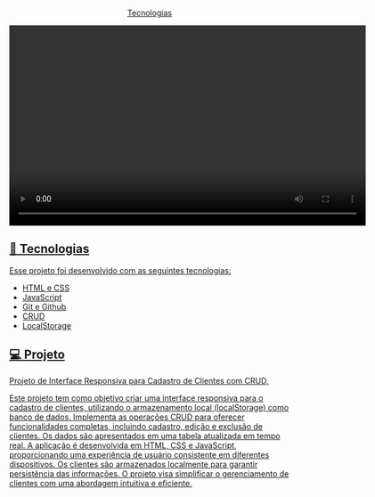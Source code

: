 


<p align="center">
  <a href="#-tecnologias">Tecnologias
</p>

<p align="center">
  <video width="640" height="360" controls>
    <source src="https://www.youtube.com/embed/K1nr4gGQa-c" type="video/mp4">
    Seu navegador não suporta a tag de vídeo.
  </video>
</p>

## 🚀 Tecnologias

Esse projeto foi desenvolvido com as seguintes tecnologias:

- HTML e CSS
- JavaScript
- Git e Github
- CRUD
- LocalStorage 
  


## 💻 Projeto
Projeto de Interface Responsiva para Cadastro de Clientes com CRUD,

Este projeto tem como objetivo criar uma interface responsiva para o cadastro de clientes, utilizando o armazenamento local (localStorage) como banco de dados. Implementa as operações CRUD para oferecer funcionalidades completas, incluindo cadastro, edição e exclusão de clientes. Os dados são apresentados em uma tabela atualizada em tempo real. A aplicação é desenvolvida em HTML, CSS e JavaScript, proporcionando uma experiência de usuário consistente em diferentes dispositivos. Os clientes são armazenados localmente para garantir persistência das informações. O projeto visa simplificar o gerenciamento de clientes com uma abordagem intuitiva e eficiente.

